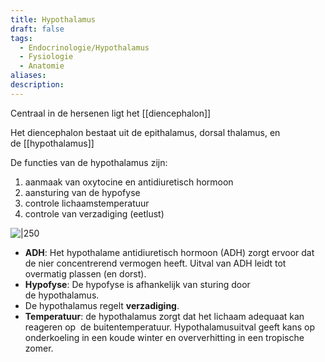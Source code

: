 ```yaml
---
title: Hypothalamus
draft: false
tags:
  - Endocrinologie/Hypothalamus
  - Fysiologie
  - Anatomie
aliases: 
description:
---
```


Centraal in de hersenen ligt het [[diencephalon]]

Het diencephalon bestaat uit de epithalamus, dorsal thalamus, en de [[hypothalamus]]

De functies van de hypothalamus zijn:
1. aanmaak van oxytocine en antidiuretisch hormoon
2. aansturing van de hypofyse
3. controle lichaamstemperatuur
4. controle van verzadiging (eetlust)


![|250](https://i.imgur.com/RT2HRcf.png)

- **ADH**: Het hypothalame antidiuretisch hormoon (ADH) zorgt ervoor dat de nier concentrerend vermogen heeft. Uitval van ADH leidt tot  overmatig plassen (en dorst).
- **Hypofyse**: De hypofyse is afhankelijk van sturing door de hypothalamus.
- De hypothalamus regelt **verzadiging**.
- **Temperatuur**: de hypothalamus zorgt dat het lichaam adequaat kan reageren op  de buitentemperatuur. Hypothalamusuitval geeft kans op onderkoeling in een koude winter en oververhitting in een tropische zomer.
